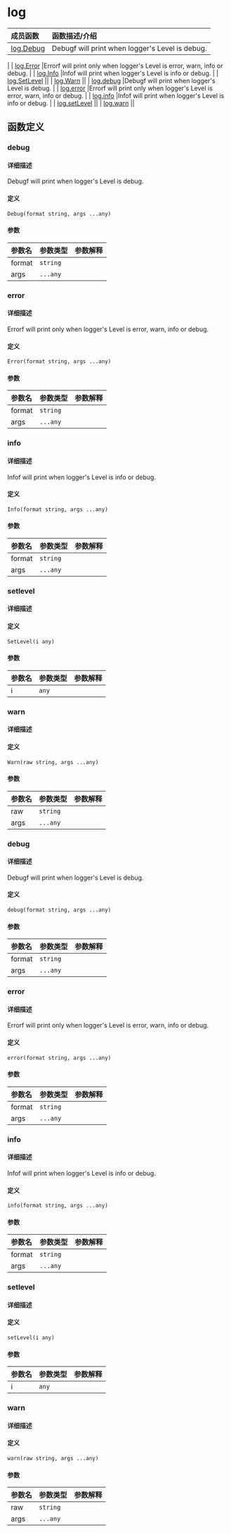 # log

|成员函数|函数描述/介绍|
|:------|:--------|
| [log.Debug](#debug) |Debugf will print when logger's Level is debug.
|
| [log.Error](#error) |Errorf will print only when logger's Level is error, warn, info or debug.
|
| [log.Info](#info) |Infof will print when logger's Level is info or debug.
|
| [log.SetLevel](#setlevel) ||
| [log.Warn](#warn) ||
| [log.debug](#debug) |Debugf will print when logger's Level is debug.
|
| [log.error](#error) |Errorf will print only when logger's Level is error, warn, info or debug.
|
| [log.info](#info) |Infof will print when logger's Level is info or debug.
|
| [log.setLevel](#setlevel) ||
| [log.warn](#warn) ||


## 函数定义
### debug

#### 详细描述
Debugf will print when logger's Level is debug.


#### 定义

`Debug(format string, args ...any)`

#### 参数
|参数名|参数类型|参数解释|
|:-----------|:---------- |:-----------|
| format | `string` |   |
| args | `...any` |   |


### error

#### 详细描述
Errorf will print only when logger's Level is error, warn, info or debug.


#### 定义

`Error(format string, args ...any)`

#### 参数
|参数名|参数类型|参数解释|
|:-----------|:---------- |:-----------|
| format | `string` |   |
| args | `...any` |   |


### info

#### 详细描述
Infof will print when logger's Level is info or debug.


#### 定义

`Info(format string, args ...any)`

#### 参数
|参数名|参数类型|参数解释|
|:-----------|:---------- |:-----------|
| format | `string` |   |
| args | `...any` |   |


### setlevel

#### 详细描述


#### 定义

`SetLevel(i any)`

#### 参数
|参数名|参数类型|参数解释|
|:-----------|:---------- |:-----------|
| i | `any` |   |


### warn

#### 详细描述


#### 定义

`Warn(raw string, args ...any)`

#### 参数
|参数名|参数类型|参数解释|
|:-----------|:---------- |:-----------|
| raw | `string` |   |
| args | `...any` |   |


### debug

#### 详细描述
Debugf will print when logger's Level is debug.


#### 定义

`debug(format string, args ...any)`

#### 参数
|参数名|参数类型|参数解释|
|:-----------|:---------- |:-----------|
| format | `string` |   |
| args | `...any` |   |


### error

#### 详细描述
Errorf will print only when logger's Level is error, warn, info or debug.


#### 定义

`error(format string, args ...any)`

#### 参数
|参数名|参数类型|参数解释|
|:-----------|:---------- |:-----------|
| format | `string` |   |
| args | `...any` |   |


### info

#### 详细描述
Infof will print when logger's Level is info or debug.


#### 定义

`info(format string, args ...any)`

#### 参数
|参数名|参数类型|参数解释|
|:-----------|:---------- |:-----------|
| format | `string` |   |
| args | `...any` |   |


### setlevel

#### 详细描述


#### 定义

`setLevel(i any)`

#### 参数
|参数名|参数类型|参数解释|
|:-----------|:---------- |:-----------|
| i | `any` |   |


### warn

#### 详细描述


#### 定义

`warn(raw string, args ...any)`

#### 参数
|参数名|参数类型|参数解释|
|:-----------|:---------- |:-----------|
| raw | `string` |   |
| args | `...any` |   |


